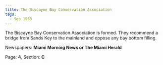 ```yaml
---  
title: The Biscayne Bay Conservation Association  
tags:  
  - Sep 1953  
---  
```

  
The Biscayne Bay Conservation Association is formed. They recommend a bridge from Sands Key to the mainland and oppose any bay bottom filling.  
  
Newspapers: **Miami Morning News or The Miami Herald**  
  
Page: **4**, Section: **C** 
